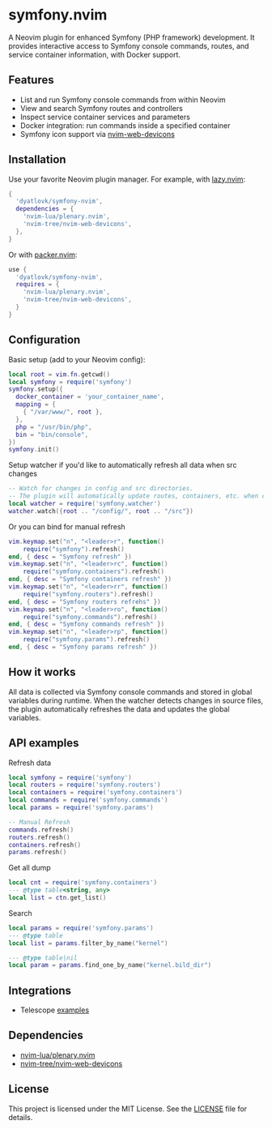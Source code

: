 # symfony.nvim

A Neovim plugin for enhanced Symfony (PHP framework) development. It provides interactive access to Symfony console commands, routes, and service container information, with Docker support.

## Features

- List and run Symfony console commands from within Neovim
- View and search Symfony routes and controllers
- Inspect service container services and parameters
- Docker integration: run commands inside a specified container
- Symfony icon support via [nvim-web-devicons](https://github.com/nvim-tree/nvim-web-devicons)


## Installation

Use your favorite Neovim plugin manager. For example, with [lazy.nvim](https://github.com/folke/lazy.nvim):

```lua
{
  'dyatlovk/symfony-nvim',
  dependencies = {
    'nvim-lua/plenary.nvim',
    'nvim-tree/nvim-web-devicons',
  },
}
```

Or with [packer.nvim](https://github.com/wbthomason/packer.nvim):

```lua
use {
  'dyatlovk/symfony-nvim',
  requires = {
    'nvim-lua/plenary.nvim',
    'nvim-tree/nvim-web-devicons',
  }
}
```


## Configuration

Basic setup (add to your Neovim config):

```lua
local root = vim.fn.getcwd()
local symfony = require('symfony')
symfony.setup({
  docker_container = 'your_container_name',
  mapping = {
    { "/var/www/", root },
  },
  php = "/usr/bin/php",
  bin = "bin/console",
})
symfony.init()
```

Setup watcher if you'd like to automatically refresh all data when src changes
```lua
-- Watch for changes in config and src directories.
-- The plugin will automatically update routes, containers, etc. when changes are detected.
local watcher = require('symfony.watcher')
watcher.watch({root .. "/config/", root .. "/src"})
```

Or you can bind for manual refresh

```lua
vim.keymap.set("n", "<leader>r", function()
    require("symfony").refresh()
end, { desc = "Symfony refresh" })
vim.keymap.set("n", "<leader>rc", function()
    require("symfony.containers").refresh()
end, { desc = "Symfony containers refresh" })
vim.keymap.set("n", "<leader>rr", function()
    require("symfony.routers").refresh()
end, { desc = "Symfony routers refrehs" })
vim.keymap.set("n", "<leader>ro", function()
    require("symfony.commands").refresh()
end, { desc = "Symfony commands refresh" })
vim.keymap.set("n", "<leader>rp", function()
    require("symfony.params").refresh()
end, { desc = "Symfony params refresh" })
```


## How it works

All data is collected via Symfony console commands and stored in global variables during runtime.
When the watcher detects changes in source files, the plugin automatically refreshes the data and updates the global variables.


## API examples

Refresh data
```lua
local symfony = require('symfony')
local routers = require('symfony.routers')
local containers = require('symfony.containers')
local commands = require('symfony.commands')
local params = require('symfony.params')

-- Manual Refresh
commands.refresh()
routers.refresh()
containers.refresh()
params.refresh()
```

Get all dump
```lua
local cnt = require('symfony.containers')
--- @type table<string, any>
local list = ctn.get_list()
```

Search
```lua
local params = require('symfony.params')
--- @type table
local list = params.filter_by_name("kernel")

--- @type table|nil
local param = params.find_one_by_name("kernel.bild_dir")
```

## Integrations

- Telescope [examples](./examples/telescope)

## Dependencies

- [nvim-lua/plenary.nvim](https://github.com/nvim-lua/plenary.nvim)
- [nvim-tree/nvim-web-devicons](https://github.com/nvim-tree/nvim-web-devicons)

## License

This project is licensed under the MIT License. See the [LICENSE](./LICENSE) file for details.
